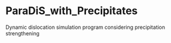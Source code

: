 # ParaDiS_with_Precipitates
Dynamic dislocation simulation program considering precipitation strengthening
